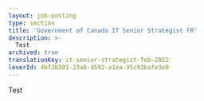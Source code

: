 ```yaml
---
layout: job-posting
type: section
title: 'Government of Canada IT Senior Strategist FR'
description: >-
  Test
archived: true
translationKey: it-senior-strategist-feb-2022
leverId: 4bf2b501-23a8-4592-a1ea-35c93bafe3e0
---
```


Test
